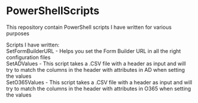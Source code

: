 # PowerShellScripts
This repository contain PowerShell scripts I have written for various purposes

Scripts I have written:<br/>
SetFormBuilderURL - Helps you set the Form Builder URL in all the right configuration files<br/>
SetADValues - This script takes a .CSV file with a header as input and will try to match the columns in the header with attributes in AD when setting the values<br/>
SetO365Values - This script takes a .CSV file with a header as input and will try to match the columns in the header with attributes in O365 when setting the values<br/>

